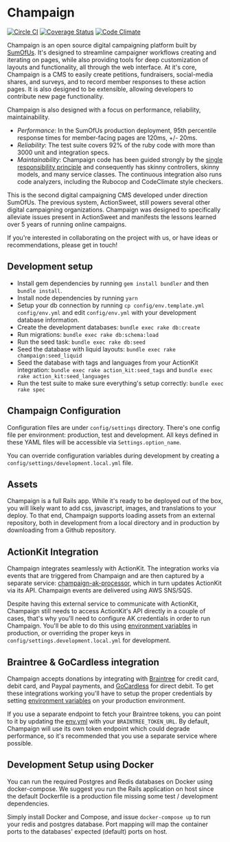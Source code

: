 # Champaign

[![Circle CI](https://circleci.com/gh/SumOfUs/Champaign/tree/master.svg?style=shield)](https://circleci.com/gh/SumOfUs/Champaign/tree/master) [![Coverage Status](https://coveralls.io/repos/github/SumOfUs/Champaign/badge.svg?branch=master)](https://coveralls.io/github/SumOfUs/Champaign?branch=master) [![Code Climate](https://codeclimate.com/github/SumOfUs/Champaign/badges/gpa.svg)](https://codeclimate.com/github/SumOfUs/Champaign)

Champaign is an open source digital campaigning platform built by [SumOfUs](http://sumofus.org/). It's designed to streamline campaigner workflows creating and iterating on pages, while also providing tools for deep customization of layouts and functionality, all through the web interface. At it's core, Champaign is a CMS to easily create petitions, fundraisers, social-media shares, and surveys, and to record member responses to these action pages. It is also designed to be extensible, allowing developers to contribute new page functionality.

Champaign is also designed with a focus on performance, reliability, maintainability.
- *Performance*: In the SumOfUs production deployment, 95th percentile response times for member-facing pages are 120ms, +/- 20ms.
- *Reliability*: The test suite covers 92% of the ruby code with more than 3000 unit and integration specs.
- *Maintainability*: Champaign code has been guided strongly by the [single responsibility principle](https://en.wikipedia.org/wiki/Single_responsibility_principle) and consequently has skinny controllers, skinny models, and many service classes. The continuous integration also runs code analyzers, including the Rubocop and CodeClimate style checkers.

This is the second digital campaigning CMS developed under direction SumOfUs. The previous system, ActionSweet, still powers several other digital campaigning organizations. Champaign was designed to specifically alleviate issues present in ActionSweet and manifests the lessons learned over 5 years of running online campaigns.

If you're interested in collaborating on the project with us, or have ideas or recommendations, please get in touch!

## Development setup

* Install gem dependencies by running `gem install bundler` and then `bundle install`.
* Install node dependencies by running `yarn`
* Setup your db connection by running `cp config/env.template.yml config/env.yml` and edit
  `config/env.yml` with your development database information.
* Create the development databases: `bundle exec rake db:create`
* Run migrations: `bundle exec rake db:schema:load`
* Run the seed task: `bundle exec rake db:seed`
* Seed the database with liquid layouts: `bundle exec rake champaign:seed_liquid`
* Seed the database with tags and languages from your ActionKit integration: `bundle exec rake action_kit:seed_tags` and `bundle exec rake action_kit:seed_languages`
* Run the test suite to make sure everything's setup correctly: `bundle
  exec rake spec`

## Champaign Configuration

Configuration files are under `config/settings` directory. There's one
config file per environment: production, test and development. All keys
defined in these YAML files will be accessible via
`Settings.option_name`.

You can override configuration variables during development by creating
a `config/settings/development.local.yml` file.

## Assets

Champaign is a full Rails app. While it's ready to be deployed out of the box, you will likely want to add css, javascript, images, and translations to your deploy. To that end, Champaign supports loading assets from an external repository, both in development from a local directory and in production by downloading from a Github repository.

## ActionKit Integration

Champaign integrates seamlessly with ActionKit. The integration works
via events that are triggered from Champaign and are then captured by
a separate service: [champaign-ak-processor](https://github.com/SumOfUs/champaign-ak-processor), which in turn
updates ActionKit via its API. Champaign events are delivered using AWS SNS/SQS.

Despite having this external service to communicate with ActionKit,
Champaign still needs to access ActionKit's API directly in a couple of
cases, that's why you'll need to configure AK credentials in order to
run Champaign. You'll be able to do this using [environment variables](config/settings/production.yml)
 in production, or overriding the proper keys in `config/settings.development.local.yml`
for development.

## Braintree & GoCardless integration

Champaign accepts donations by integrating with [Braintree](https://www.braintreepayments.com/) for
credit card, debit card, and Paypal payments, and [GoCardless](https://gocardless.com/) for direct debit. To get these integrations
working you'll have to setup the proper credentials by setting [environment variables](config/settings/production.yml) on
your production environment.

If you use a separate endpoint to fetch your Braintree tokens, you can point to it by updating
the [env.yml](env.yml) with your `BRAINTREE_TOKEN_URL`. By default, Champaign will use its own token
endpoint which could degrade performance, so it's recommended that you use a separate service where
possible.

## Development Setup using Docker

You can run the required Postgres and Redis databases on Docker using docker-compose. We suggest you run the Rails application on host since the default Dockerfile is a production file missing some test / development dependencies.

Simply install Docker and Compose, and issue `docker-compose up` to run your redis and postgres database. Port mapping will map the container ports to the databases' expected (default) ports on host. 
